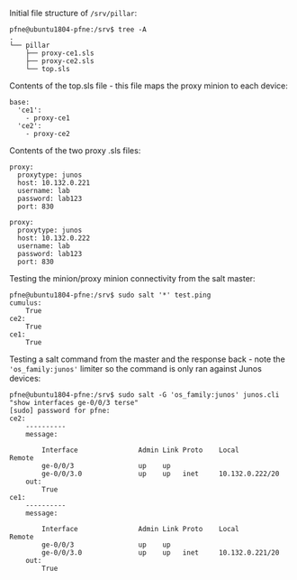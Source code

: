 Initial file structure of `/srv/pillar`:


```
pfne@ubuntu1804-pfne:/srv$ tree -A
.
└── pillar
    ├── proxy-ce1.sls
    ├── proxy-ce2.sls
    └── top.sls
```
Contents of the top.sls file - this file maps the proxy minion to each device:
```
base:
  'ce1':
    - proxy-ce1
  'ce2':
    - proxy-ce2
```
Contents of the two proxy .sls files:
```
proxy:
  proxytype: junos
  host: 10.132.0.221
  username: lab
  password: lab123
  port: 830
```

```
proxy:
  proxytype: junos
  host: 10.132.0.222
  username: lab
  password: lab123
  port: 830
```
Testing the minion/proxy minion connectivity from the salt master:
```
pfne@ubuntu1804-pfne:/srv$ sudo salt '*' test.ping
cumulus:
    True
ce2:
    True
ce1:
    True
```
Testing a salt command from the master and the response back - note the `'os_family:junos'` limiter so the command is only ran against Junos devices:

```
pfne@ubuntu1804-pfne:/srv$ sudo salt -G 'os_family:junos' junos.cli "show interfaces ge-0/0/3 terse"                                     [sudo] password for pfne:
ce2:
    ----------
    message:

        Interface               Admin Link Proto    Local                 Remote
        ge-0/0/3                up    up
        ge-0/0/3.0              up    up   inet     10.132.0.222/20
    out:
        True
ce1:
    ----------
    message:

        Interface               Admin Link Proto    Local                 Remote
        ge-0/0/3                up    up
        ge-0/0/3.0              up    up   inet     10.132.0.221/20
    out:
        True
```



